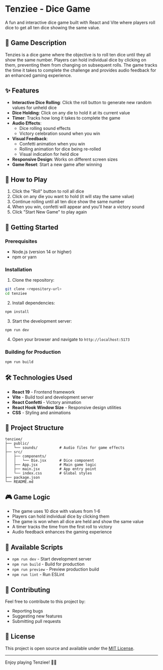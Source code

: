# Tenziee - Dice Game

A fun and interactive dice game built with React and Vite where players roll dice to get all ten dice showing the same value.

## 🎲 Game Description

Tenzies is a dice game where the objective is to roll ten dice until they all show the same number. Players can hold individual dice by clicking on them, preventing them from changing on subsequent rolls. The game tracks the time it takes to complete the challenge and provides audio feedback for an enhanced gaming experience.

## ✨ Features

- **Interactive Dice Rolling**: Click the roll button to generate new random values for unheld dice
- **Dice Holding**: Click on any die to hold it at its current value
- **Timer**: Tracks how long it takes to complete the game
- **Audio Effects**: 
  - Dice rolling sound effects
  - Victory celebration sound when you win
- **Visual Feedback**: 
  - Confetti animation when you win
  - Rolling animation for dice being re-rolled
  - Visual indication for held dice
- **Responsive Design**: Works on different screen sizes
- **Game Reset**: Start a new game after winning

## 🎯 How to Play

1. Click the "Roll" button to roll all dice
2. Click on any die you want to hold (it will stay the same value)
3. Continue rolling until all ten dice show the same number
4. When you win, confetti will appear and you'll hear a victory sound
5. Click "Start New Game" to play again

## 🚀 Getting Started

### Prerequisites

- Node.js (version 14 or higher)
- npm or yarn

### Installation

1. Clone the repository:
```bash
git clone <repository-url>
cd tenziee
```

2. Install dependencies:
```bash
npm install
```

3. Start the development server:
```bash
npm run dev
```

4. Open your browser and navigate to `http://localhost:5173`

### Building for Production

```bash
npm run build
```

## 🛠️ Technologies Used

- **React 19** - Frontend framework
- **Vite** - Build tool and development server
- **React Confetti** - Victory animation
- **React Hook Window Size** - Responsive design utilities
- **CSS** - Styling and animations

## 📁 Project Structure

```
tenziee/
├── public/
│   └── sounds/          # Audio files for game effects
├── src/
│   ├── components/
│   │   └── Die.jsx      # Dice component
│   ├── App.jsx          # Main game logic
│   ├── main.jsx         # App entry point
│   └── index.css        # Global styles
├── package.json
└── README.md
```

## 🎮 Game Logic

- The game uses 10 dice with values from 1-6
- Players can hold individual dice by clicking them
- The game is won when all dice are held and show the same value
- A timer tracks the time from the first roll to victory
- Audio feedback enhances the gaming experience

## 📝 Available Scripts

- `npm run dev` - Start development server
- `npm run build` - Build for production
- `npm run preview` - Preview production build
- `npm run lint` - Run ESLint

## 🤝 Contributing

Feel free to contribute to this project by:
- Reporting bugs
- Suggesting new features
- Submitting pull requests

## 📄 License

This project is open source and available under the [MIT License](LICENSE).

---

Enjoy playing Tenziee! 🎲✨
